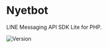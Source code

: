 # Nyetbot
LINE Messaging API SDK Lite for PHP.

![Version](https://img.shields.io/badge/version-0.1.0-brightgreen.svg)
